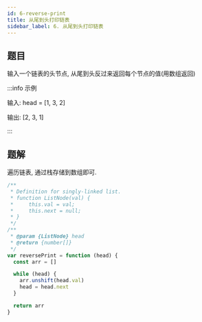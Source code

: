 ```yaml
---
id: 6-reverse-print
title: 从尾到头打印链表
sidebar_label: 6. 从尾到头打印链表
---
```


## 题目

输入一个链表的头节点, 从尾到头反过来返回每个节点的值(用数组返回)

:::info 示例

输入: head = [1, 3, 2]

输出: [2, 3, 1]

:::

## 题解

遍历链表, 通过栈存储到数组即可.

```ts
/**
 * Definition for singly-linked list.
 * function ListNode(val) {
 *     this.val = val;
 *     this.next = null;
 * }
 */
/**
 * @param {ListNode} head
 * @return {number[]}
 */
var reversePrint = function (head) {
  const arr = []

  while (head) {
    arr.unshift(head.val)
    head = head.next
  }

  return arr
}
```
